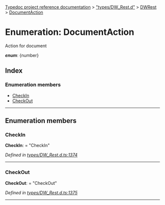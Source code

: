 [Typedoc project reference documentation](../README.md) > ["types/DW_Rest.d"](../modules/_types_dw_rest_d_.md) > [DWRest](../modules/_types_dw_rest_d_.dwrest.md) > [DocumentAction](../enums/_types_dw_rest_d_.dwrest.documentaction.md)

# Enumeration: DocumentAction

Action for document

*__enum__*: {number}

## Index

### Enumeration members

* [CheckIn](_types_dw_rest_d_.dwrest.documentaction.md#checkin)
* [CheckOut](_types_dw_rest_d_.dwrest.documentaction.md#checkout)

---

## Enumeration members

<a id="checkin"></a>

###  CheckIn

**CheckIn**:  = "CheckIn"

*Defined in [types/DW_Rest.d.ts:1374](https://github.com/DocuWare/REST-Sample-TS/blob/22cf36b/src/types/DW_Rest.d.ts#L1374)*

___
<a id="checkout"></a>

###  CheckOut

**CheckOut**:  = "CheckOut"

*Defined in [types/DW_Rest.d.ts:1375](https://github.com/DocuWare/REST-Sample-TS/blob/22cf36b/src/types/DW_Rest.d.ts#L1375)*

___

